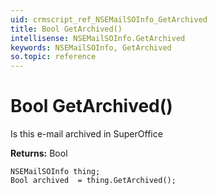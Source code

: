 ```yaml
---
uid: crmscript_ref_NSEMailSOInfo_GetArchived
title: Bool GetArchived()
intellisense: NSEMailSOInfo.GetArchived
keywords: NSEMailSOInfo, GetArchived
so.topic: reference
---
```


# Bool GetArchived()

Is this e-mail archived in SuperOffice

**Returns:** Bool

```crmscript
NSEMailSOInfo thing;
Bool archived  = thing.GetArchived();
```

